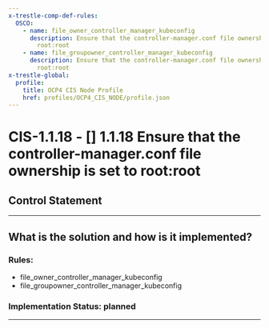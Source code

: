 ```yaml
---
x-trestle-comp-def-rules:
  OSCO:
    - name: file_owner_controller_manager_kubeconfig
      description: Ensure that the controller-manager.conf file ownership is set to
        root:root
    - name: file_groupowner_controller_manager_kubeconfig
      description: Ensure that the controller-manager.conf file ownership is set to
        root:root
x-trestle-global:
  profile:
    title: OCP4 CIS Node Profile
    href: profiles/OCP4_CIS_NODE/profile.json
---
```


# CIS-1.1.18 - \[\] 1.1.18 Ensure that the controller-manager.conf file ownership is set to root:root

## Control Statement

______________________________________________________________________

## What is the solution and how is it implemented?

<!-- For implementation status enter one of: implemented, partial, planned, alternative, not-applicable -->

<!-- Note that the list of rules under ### Rules: is read-only and changes will not be captured after assembly to JSON -->

<!-- Add control implementation description here for control: CIS-1.1.18 -->

### Rules:

  - file_owner_controller_manager_kubeconfig
  - file_groupowner_controller_manager_kubeconfig

### Implementation Status: planned

______________________________________________________________________

